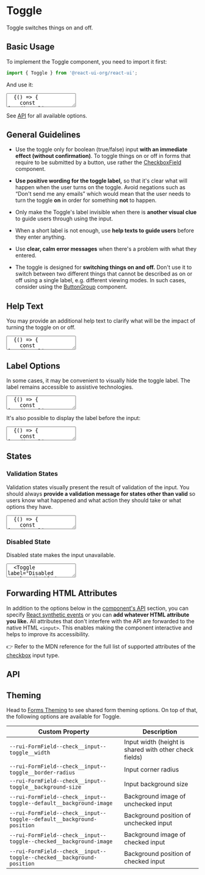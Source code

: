 # Toggle

Toggle switches things on and off.

## Basic Usage

To implement the Toggle component, you need to import it first:

```js
import { Toggle } from '@react-ui-org/react-ui';
```

And use it:

<textarea is="docoff-react-preview">
  {() => {
    const [studioQuality, setStudioQuality] = React.useState(true);
    return (
      <Toggle
        checked={studioQuality}
        label="Listen in studio quality"
        onChange={() => setStudioQuality(!studioQuality)}
      />
    );
  }}
</textarea>

See [API](#api) for all available options.

## General Guidelines

- Use the toggle only for boolean (true/false) input **with an immediate effect
  (without confirmation)**. To toggle things on or off in forms that require to
  be submitted by a button, use rather the
  [CheckboxField](/lib/components/CheckboxField) component.

- **Use positive wording for the toggle label,** so that it's clear what will
  happen when the user turns on the toggle. Avoid negations such as “Don't send
  me any emails” which would mean that the user needs to turn the toggle **on**
  in order for something **not** to happen.

- Only make the Toggle's label invisible when there is **another visual clue**
  to guide users through using the input.

- When a short label is not enough, use **help texts to guide users** before
  they enter anything.

- Use **clear, calm error messages** when there's a problem with what they
  entered.

- The toggle is designed for **switching things on and off.** Don't use it to
  switch between two different things that cannot be described as on or off
  using a single label, e.g. different viewing modes. In such cases, consider
  using the [ButtonGroup](/lib/components/ButtonGroup) component.

## Help Text

You may provide an additional help text to clarify what will be the impact of
turning the toggle on or off.

<textarea is="docoff-react-preview">
  {() => {
    const [studioQuality, setStudioQuality] = React.useState(true);
    return (
      <Toggle
        checked={studioQuality}
        helpText={
          'Unrivaled audio quality. Uses the MQA audio format. '
          + 'Transfers a lot of data.'
        }
        label="Listen in studio quality"
        onChange={() => setStudioQuality(!studioQuality)}
      />
    );
  }}
</textarea>

## Label Options

In some cases, it may be convenient to visually hide the toggle label. The label
remains accessible to assistive technologies.

<textarea is="docoff-react-preview">
  {() => {
    const [studioQuality, setStudioQuality] = React.useState(true);
    return (
      <Toggle
        checked={studioQuality}
        isLabelVisible={false}
        label="You cannot see this"
        onChange={() => setStudioQuality(!studioQuality)}
      />
    );
  }}
</textarea>

It's also possible to display the label before the input:

<textarea is="docoff-react-preview">
  {() => {
    const [studioQuality, setStudioQuality] = React.useState(true);
    return (
      <Toggle
        checked={studioQuality}
        label="Listen in studio quality"
        labelPosition="before"
        onChange={() => setStudioQuality(!studioQuality)}
      />
    );
  }}
</textarea>

## States

### Validation States

Validation states visually present the result of validation of the input. You
should always **provide a validation message for states other than valid** so
users know what happened and what action they should take or what options they
have.

<textarea is="docoff-react-preview">
  {() => {
    const [studioQuality, setStudioQuality] = React.useState(true);
    return (
      <>
        <Toggle
          checked={studioQuality}
          label="Listen in studio quality"
          onChange={() => setStudioQuality(!studioQuality)}
          validationState="valid"
        />
        <Toggle
          checked={studioQuality}
          label="Listen in studio quality"
          onChange={() => setStudioQuality(!studioQuality)}
          validationState="warning"
          validationText={
            'Looks like you are connected over cellular network. '
            + 'Please make sure you know what you are doing.'
          }
        />
        <Toggle
          checked={studioQuality}
          label="Listen in studio quality"
          onChange={() => setStudioQuality(!studioQuality)}
          validationState="invalid"
          validationText="Please upgrade your plan to make this option available."
        />
      </>
    );
  }}
</textarea>

### Disabled State

Disabled state makes the input unavailable.

<textarea is="docoff-react-preview">
  <Toggle label="Disabled toggle" disabled />
  <Toggle
    label="Disabled toggle, checked"
    disabled
    checked
  />
</textarea>

## Forwarding HTML Attributes

In addition to the options below in the [component's API](#api) section, you
can specify [React synthetic events] or you can **add whatever HTML attribute
you like.** All attributes that don't interfere with the API are forwarded to
the native HTML `<input>`. This enables making the component interactive and
helps to improve its accessibility.

👉 Refer to the MDN reference for the full list of supported attributes of the
[checkbox] input type.

## API

<Props table of={Toggle} />

## Theming

Head to [Forms Theming](/docs/customize/theming/forms) to see shared form theming
options. On top of that, the following options are available for Toggle.

| Custom Property                                                    | Description                                    |
|--------------------------------------------------------------------|------------------------------------------------|
| `--rui-FormField--check__input--toggle__width`             | Input width (height is shared with other check fields) |
| `--rui-FormField--check__input--toggle__border-radius`             | Input corner radius                            |
| `--rui-FormField--check__input--toggle__background-size`           | Input background size                          |
| `--rui-FormField--check__input--toggle--default__background-image` | Background image of unchecked input            |
| `--rui-FormField--check__input--toggle--default__background-position` | Background position of unchecked input      |
| `--rui-FormField--check__input--toggle--checked__background-image` | Background image of checked input              |
| `--rui-FormField--check__input--toggle--checked__background-position` | Background position of checked input        |

[React synthetic events]: https://reactjs.org/docs/events.html
[checkbox]: https://developer.mozilla.org/en-US/docs/Web/HTML/Element/input/checkbox#additional_attributes
